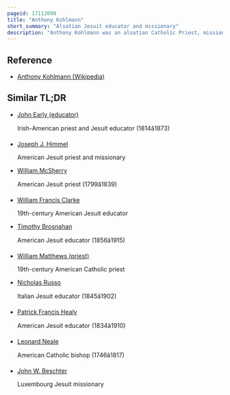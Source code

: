 ```yaml
---
pageid: 17112098
title: "Anthony Kohlmann"
short_summary: "Alsatian Jesuit educator and missionary"
description: "Anthony Kohlmann was an alsatian Catholic Priest, missionary, theologian, and Jesuit Educator. He played a decisive Role in the early Formation of the Archdiocese of new York where he was the Subject of a Lawsuit that recognized the confessional Privilege in the united States for the first Time and served from 1817 to 1820 as President of georgetown College."
---
```


## Reference

- [Anthony Kohlmann (Wikipedia)](https://en.wikipedia.org/?curid=17112098)

## Similar TL;DR

- [John Early (educator)](/tldr/en/john-early-educator)

  Irish-American priest and Jesuit educator (1814â1873)

- [Joseph J. Himmel](/tldr/en/joseph-j-himmel)

  American Jesuit priest and missionary

- [William McSherry](/tldr/en/william-mcsherry)

  American Jesuit priest (1799â1839)

- [William Francis Clarke](/tldr/en/william-francis-clarke)

  19th-century American Jesuit educator

- [Timothy Brosnahan](/tldr/en/timothy-brosnahan)

  American Jesuit educator (1856â1915)

- [William Matthews (priest)](/tldr/en/william-matthews-priest)

  19th-century American Catholic priest

- [Nicholas Russo](/tldr/en/nicholas-russo)

  Italian Jesuit educator (1845â1902)

- [Patrick Francis Healy](/tldr/en/patrick-francis-healy)

  American Jesuit educator (1834â1910)

- [Leonard Neale](/tldr/en/leonard-neale)

  American Catholic bishop (1746â1817)

- [John W. Beschter](/tldr/en/john-w-beschter)

  Luxembourg Jesuit missionary
